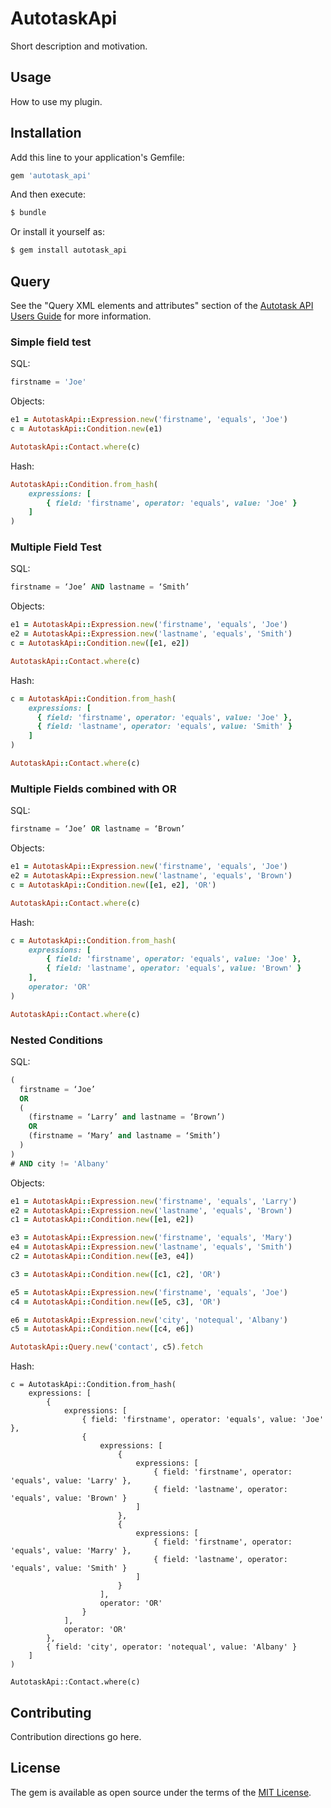 # AutotaskApi
Short description and motivation.

## Usage
How to use my plugin.

## Installation
Add this line to your application's Gemfile:

```ruby
gem 'autotask_api'
```

And then execute:
```bash
$ bundle
```

Or install it yourself as:
```bash
$ gem install autotask_api
```

## Query

See the "Query XML elements and attributes" section of the [Autotask API Users Guide](https://ww4.autotask.net/help/Content/LinkedDOCUMENTS/WSAPI/T_WebServicesAPIv1_5.pdf) for more information.

### Simple field test

SQL:
```sql
firstname = 'Joe'
```

Objects:
```ruby
e1 = AutotaskApi::Expression.new('firstname', 'equals', 'Joe')
c = AutotaskApi::Condition.new(e1)

AutotaskApi::Contact.where(c)
```

Hash:
```ruby
AutotaskApi::Condition.from_hash(
    expressions: [
        { field: 'firstname', operator: 'equals', value: 'Joe' }
    ]
)
```

### Multiple Field Test

SQL:
```sql
firstname = ‘Joe’ AND lastname = ‘Smith’
```

Objects:
```ruby
e1 = AutotaskApi::Expression.new('firstname', 'equals', 'Joe')
e2 = AutotaskApi::Expression.new('lastname', 'equals', 'Smith')
c = AutotaskApi::Condition.new([e1, e2])

AutotaskApi::Contact.where(c)
```

Hash:
```ruby
c = AutotaskApi::Condition.from_hash(
    expressions: [
      { field: 'firstname', operator: 'equals', value: 'Joe' },
      { field: 'lastname', operator: 'equals', value: 'Smith' }
    ]
)

AutotaskApi::Contact.where(c)
```

### Multiple Fields combined with OR

SQL:
```sql
firstname = ‘Joe’ OR lastname = ‘Brown’
```

Objects:
```ruby
e1 = AutotaskApi::Expression.new('firstname', 'equals', 'Joe')
e2 = AutotaskApi::Expression.new('lastname', 'equals', 'Brown')
c = AutotaskApi::Condition.new([e1, e2], 'OR')

AutotaskApi::Contact.where(c)
```

Hash:
```ruby
c = AutotaskApi::Condition.from_hash(
    expressions: [
        { field: 'firstname', operator: 'equals', value: 'Joe' },
        { field: 'lastname', operator: 'equals', value: 'Brown' }
    ],
    operator: 'OR'
)

AutotaskApi::Contact.where(c)
```

### Nested Conditions

SQL:
```sql
(
  firstname = ‘Joe’
  OR
  (
    (firstname = ‘Larry’ and lastname = ‘Brown’)
    OR
    (firstname = ‘Mary’ and lastname = ‘Smith’)
  )
)
# AND city != 'Albany'
```

Objects:
```ruby
e1 = AutotaskApi::Expression.new('firstname', 'equals', 'Larry')
e2 = AutotaskApi::Expression.new('lastname', 'equals', 'Brown')
c1 = AutotaskApi::Condition.new([e1, e2])

e3 = AutotaskApi::Expression.new('firstname', 'equals', 'Mary')
e4 = AutotaskApi::Expression.new('lastname', 'equals', 'Smith')
c2 = AutotaskApi::Condition.new([e3, e4])

c3 = AutotaskApi::Condition.new([c1, c2], 'OR')

e5 = AutotaskApi::Expression.new('firstname', 'equals', 'Joe')
c4 = AutotaskApi::Condition.new([e5, c3], 'OR')

e6 = AutotaskApi::Expression.new('city', 'notequal', 'Albany')
c5 = AutotaskApi::Condition.new([c4, e6])

AutotaskApi::Query.new('contact', c5).fetch
```

Hash:
```
c = AutotaskApi::Condition.from_hash(
    expressions: [
        {
            expressions: [
                { field: 'firstname', operator: 'equals', value: 'Joe' },
                {
                    expressions: [
                        {
                            expressions: [
                                { field: 'firstname', operator: 'equals', value: 'Larry' },
                                { field: 'lastname', operator: 'equals', value: 'Brown' }
                            ]
                        },
                        {
                            expressions: [
                                { field: 'firstname', operator: 'equals', value: 'Marry' },
                                { field: 'lastname', operator: 'equals', value: 'Smith' }
                            ]
                        }
                    ],
                    operator: 'OR'
                }
            ],
            operator: 'OR'
        },
        { field: 'city', operator: 'notequal', value: 'Albany' }
    ]
)

AutotaskApi::Contact.where(c)
```

## Contributing
Contribution directions go here.

## License
The gem is available as open source under the terms of the [MIT License](http://opensource.org/licenses/MIT).
